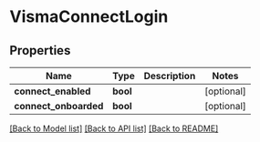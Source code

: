 # VismaConnectLogin

## Properties
Name | Type | Description | Notes
------------ | ------------- | ------------- | -------------
**connect_enabled** | **bool** |  | [optional] 
**connect_onboarded** | **bool** |  | [optional] 

[[Back to Model list]](../README.md#documentation-for-models) [[Back to API list]](../README.md#documentation-for-api-endpoints) [[Back to README]](../README.md)


